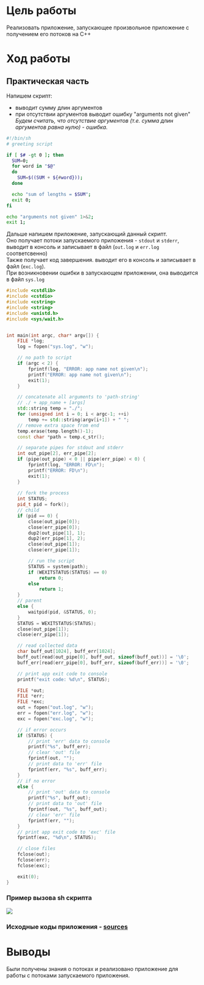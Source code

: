 # Цель работы
Реализовать приложение, запускающее произвольное приложение с получением его потоков на C++

# Ход работы
## Практическая часть

Напишем скрипт:
- выводит сумму длин аргументов
- при отсутствии аргументов выводит ошибку "arguments not given"<br>
_Будем считать, что отсутствие аргументов (т.е. сумма длин аргументов равна нулю) - ошибка._

```bash
#!/bin/sh
# greeting script

if [ $# -gt 0 ]; then
  SUM=0;
  for word in "$@"
  do
    SUM=$((SUM + ${#word}));
  done

  echo "sum of lengths = $SUM";
  exit 0;
fi

echo "arguments not given" 1>&2;
exit 1;
```


Дальше напишем приложение, запускающий данный скрипт.<br>
Оно получает потоки запускаемого приложения - `stdout` и `stderr`, выводит в консоль и записывает в файл (`out.log` и `err.log` соответсвенно)<br>
Также получает код завершения. выводит его в консоль и записывает в файл (`exc.log`).<br>
При возникновении ошибки в запускающем приложении, она выводится в файл `sys.log`

```cpp
#include <cstdlib>
#include <cstdio>
#include <cstring>
#include <string>
#include <unistd.h>
#include <sys/wait.h>


int main(int argc, char* argv[]) {
    FILE *log;
    log = fopen("sys.log", "w");

    // no path to script
    if (argc < 2) {
        fprintf(log, "ERROR: app name not given\n");
        printf("ERROR: app name not given\n");
        exit(1);
    }

    // concatenate all arguments to 'path-string'
    // ./ + app_name + [args]
    std::string temp = "./";
    for (unsigned int i = 0; i < argc-1; ++i)
        temp += std::string(argv[i+1]) + " ";
    // remove extra space from end
    temp.erase(temp.length()-1);
    const char *path = temp.c_str();

    // separate pipes for stdout and stderr
    int out_pipe[2], err_pipe[2];
    if (pipe(out_pipe) < 0 || pipe(err_pipe) < 0) {
        fprintf(log, "ERROR: FD\n");
        printf("ERROR: FD\n");
        exit(1);
    }
    
    // fork the process
    int STATUS;
    pid_t pid = fork();
    // child
    if (pid == 0) {
        close(out_pipe[0]);
        close(err_pipe[0]);
        dup2(out_pipe[1], 1);
        dup2(err_pipe[1], 2);
        close(out_pipe[1]);
        close(err_pipe[1]);

        // run the script
        STATUS = system(path);
        if (WEXITSTATUS(STATUS) == 0)
            return 0;
        else
            return 1;
    }
    // parent
    else {
        waitpid(pid, &STATUS, 0);
    }
    STATUS = WEXITSTATUS(STATUS);
    close(out_pipe[1]);
    close(err_pipe[1]);

    // read collected data
    char buff_out[1024], buff_err[1024];
    buff_out[read(out_pipe[0], buff_out, sizeof(buff_out))] = '\0';
    buff_err[read(err_pipe[0], buff_err, sizeof(buff_err))] = '\0';

    // print app exit code to console
    printf("exit code: %d\n", STATUS);

    FILE *out;
    FILE *err;
    FILE *exc;
    out = fopen("out.log", "w");
    err = fopen("err.log", "w");
    exc = fopen("exc.log", "w");

    // if error occurs
    if (STATUS) {
        // print 'err' data to console
        printf("%s", buff_err);
        // clear 'out' file
        fprintf(out, "");
        // print data to 'err' file
        fprintf(err, "%s", buff_err);
    }
    // if no error
    else {
        // print 'out' data to console
        printf("%s", buff_out);
        // print data to 'out' file
        fprintf(out, "%s", buff_out);
        // clear 'err' file
        fprintf(err, "");
    }
    // print app exit code to 'exc' file
    fprintf(exc, "%d\n", STATUS);

    // close files
    fclose(out);
    fclose(err);
    fclose(exc);

    exit(0);
}
```

### Пример вызова sh скрипта 
![](http://bmstu.codes/iu8/bsbd/2021/63/evula/lab_04/-/raw/master/img/example.jpg)
### Исходные коды приложения - [sources](https://bmstu.codes/iu8/bsbd/2021/63/evula/lab_04/-/tree/master/src)

# Выводы
Были получены знания о потоках и реализовано приложение для работы с потоками запускаемого приложения.